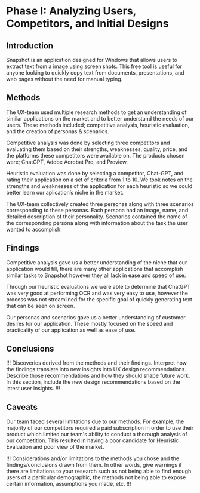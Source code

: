# Phase I: Analyzing Users, Competitors, and Initial Designs

## Introduction

Snapshot is an application designed for Windows that allows users to extract text from a image using screen shots. This free tool is useful for anyone looking to quickly copy text from documents, presentations, and web pages without the need for manual typing.

## Methods

The UX-team used multiple research methods to get an understanding of similar applications on the market and to better understand the needs of our users. These methods included; competitive analysis, heuristic evaluation, and the creation of personas & scenarios.

Competitive analysis was done by selecting three competitors and evaluating them based on their strengths, weaknesses, quality, price, and the platforms these competitors were available on. The products chosen were; ChatGPT, Adobe Acrobat Pro, and Preview.

Heuristic evaluation was done by selecting a competitor, Chat-GPT, and rating their application on a set of criteria from 1 to 10. We took notes on the strengths and weaknesses of the application for each heuristic so we could better learn our aplication’s niche in the market. 

The UX-team collectively created three personas along with three scenarios corresponding to these personas. Each persona had an image, name, and detailed description of their personality. Scenarios contained the name of the corresponding persona along with information about the task the user wanted to accomplish.   

## Findings

Competitive analysis gave us a better understanding of the niche that our application would fill, there are many other applications that accomplish similar tasks to Snapshot however they all lack in ease and speed of use.

Through our heuristic evaluations we were able to determine that ChatGPT was very good at performing OCR and was very easy to use, however the process was not streamlined for the specific goal of quickly generating text that can be seen on screen. 

Our personas and scenarios gave us a better understanding of customer desires for our application. These mostly focused on the speed and practicality of our application as well as ease of use.

## Conclusions

!!! Discoveries derived from the methods and their findings. Interpret how the findings translate into new insights into UX design recommendations. Describe those recommendations and how they should shape future work. In this section, include the new design recommendations based on the latest user insights. !!!

## Caveats

Our team faced several limitations due to our methods. For example, the majority of our competitors required a paid subscription in order to use their product which limited our team's ability to conduct a thorough analysis of our competition. This resulted in having a poor candidate for Heuristic Evaluation and poor view of the market.

!!! Considerations and/or limitations to the methods you chose and the findings/conclusions drawn from them. In other words, give warnings if there are limitations to your research such as not being able to find enough users of a particular demographic, the methods not being able to expose certain information, assumptions you made, etc. !!!
